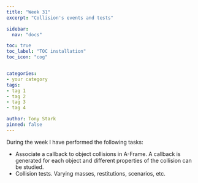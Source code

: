 ```yaml
---
title: "Week 31"
excerpt: "Collision's events and tests"

sidebar:
  nav: "docs"

toc: true
toc_label: "TOC installation"
toc_icon: "cog"


categories:
- your category
tags:
- tag 1
- tag 2
- tag 3
- tag 4

author: Tony Stark
pinned: false
---
```


During the week I have performed the following tasks:
- Associate a callback to object collisions in A-Frame. A callback is generated for each object and different properties of the collision can be studied.
- Collision tests. Varying masses, restitutions, scenarios, etc.



